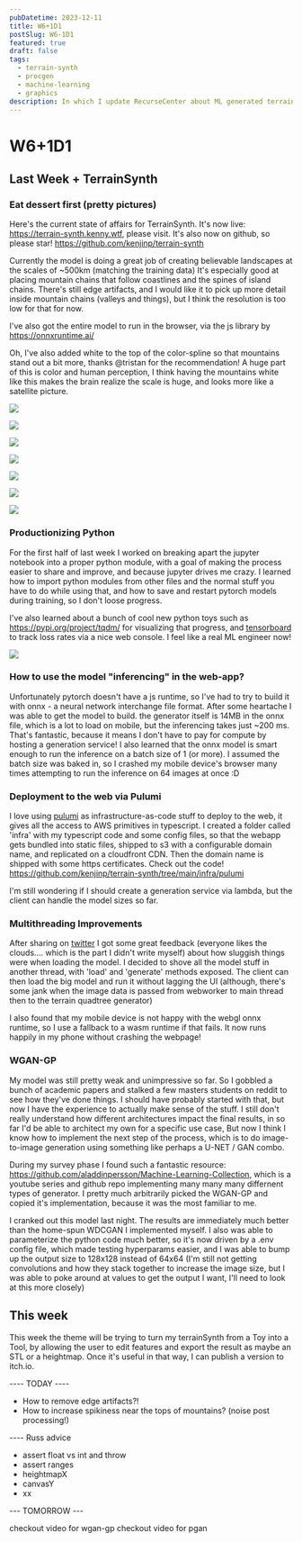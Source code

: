 ```yaml
---
pubDatetime: 2023-12-11
title: W6+1D1
postSlug: W6-1D1
featured: true
draft: false
tags:
  - terrain-synth
  - procgen
  - machine-learning
  - graphics
description: In which I update RecurseCenter about ML generated terrains
---
```


# W6+1D1

## Last Week + TerrainSynth

### Eat dessert first (pretty pictures)

Here's the current state of affairs for TerrainSynth.
It's now live: https://terrain-synth.kenny.wtf, please visit.
It's also now on github, so please star! https://github.com/kenjinp/terrain-synth

Currently the model is doing a great job of creating believable landscapes at the scales of ~500km (matching the training data)
It's especially good at placing mountain chains that follow coastlines and the spines of island chains. There's still edge artifacts, and I would like it to pick up more detail inside mountain chains (valleys and things), but I think the resolution is too low for that for now.

I've also got the entire model to run in the browser, via the js library by https://onnxruntime.ai/

Oh, I've also added white to the top of the color-spline so that mountains stand out a bit more, thanks @tristan for the recommendation! A huge part of this is color and human perception, I think having the mountains white like this makes the brain realize the scale is huge, and looks more like a satellite picture.

![](../../public/assets/714ec83a675722d6dfbe0b78886ff873.png)

![](../../public/assets/8def3781b1bf79a1f82de0a8f1440ff4.png)

![](../../public/assets/3c54d37fb1e6a49a19f51571e212494c.png)

![](../../public/assets/07f36b7e0edde19a9e049e8d14a0ea6e.png)

![](../../public/assets/92b9cca660763479280e824d9fd6e865.png)

![](../../public/assets/2711526bb39b1b5c4e01431267f0a1d8.png)

![](../../public/assets/67db4f3b520142eefe6b4990fcbee619.png)

### Productionizing Python

For the first half of last week I worked on breaking apart the jupyter notebook into a proper python module, with a goal of making the process easier to share and improve, and because jupyter drives me crazy. I learned how to import python modules from other files and the normal stuff you have to do while using that, and how to save and restart pytorch models during training, so I don't loose progress.

I've also learned about a bunch of cool new python toys such as https://pypi.org/project/tqdm/ for visualizing that progress, and [tensorboard](https://pytorch.org/tutorials/recipes/recipes/tensorboard_with_pytorch.html) to track loss rates via a nice web console. I feel like a real ML engineer now!

![](../../public/assets/5fc3eea53303c9c944d503563f2a8476.png)

### How to use the model "inferencing" in the web-app?

Unfortunately pytorch doesn't have a js runtime, so I've had to try to build it with onnx - a neural network interchange file format. After some heartache I was able to get the model to build. the generator itself is 14MB in the onnx file, which is a lot to load on mobile, but the inferencing takes just ~200 ms. That's fantastic, because it means I don't have to pay for compute by hosting a generation service! I also learned that the onnx model is smart enough to run the inference on a batch size of 1 (or more). I assumed the batch size was baked in, so I crashed my mobile device's browser many times attempting to run the inference on 64 images at once :D

### Deployment to the web via Pulumi

I love using [pulumi](https://www.pulumi.com/) as infrastructure-as-code stuff to deploy to the web, it gives all the access to AWS primitives in typescript. I created a folder called 'infra' with my typescript code and some config files, so that the webapp gets bundled into static files, shipped to s3 with a configurable domain name, and replicated on a cloudfront CDN. Then the domain name is shipped with some https certificates. Check out the code! https://github.com/kenjinp/terrain-synth/tree/main/infra/pulumi

I'm still wondering if I should create a generation service via lambda, but the client can handle the model sizes so far.

### Multithreading Improvements

After sharing on [twitter](https://twitter.com/KennyPirman/status/1733230871358918721) I got some great feedback (everyone likes the clouds.... which is the part I didn't write myself) about how sluggish things were when loading the model. I decided to shove all the model stuff in another thread, with 'load' and 'generate' methods exposed. The client can then load the big model and run it without lagging the UI (although, there's some jank when the image data is passed from webworker to main thread then to the terrain quadtree generator)

I also found that my mobile device is not happy with the webgl onnx runtime, so I use a fallback to a wasm runtime if that fails. It now runs happily in my phone without crashing the webpage!

### WGAN-GP

My model was still pretty weak and unimpressive so far. So I gobbled a bunch of academic papers and stalked a few masters students on reddit to see how they've done things. I should have probably started with that, but now I have the experience to actually make sense of the stuff. I still don't really understand how different architectures impact the final results, in so far I'd be able to architect my own for a specific use case, But now I think I know how to implement the next step of the process, which is to do image-to-image generation using something like perhaps a U-NET / GAN combo.

During my survey phase I found such a fantastic resource: https://github.com/aladdinpersson/Machine-Learning-Collection, which is a youtube series and github repo implementing many many many differnent types of generator. I pretty much arbitrarily picked the WGAN-GP and copied it's implementation, because it was the most familiar to me.

I cranked out this model last night. The results are immediately much better than the home-spun WDCGAN I implemented myself. I also was able to parameterize the python code much better, so it's now driven by a .env config file, which made testing hyperparams easier, and I was able to bump up the output size to 128x128 instead of 64x64 (I'm still not getting convolutions and how they stack together to increase the image size, but I was able to poke around at values to get the output I want, I'll need to look at this more closely)

## This week

This week the theme will be trying to turn my terrainSynth from a Toy into a Tool, by allowing the user to edit features and export the result as maybe an STL or a heightmap. Once it's useful in that way, I can publish a version to itch.io.

---- TODAY ----

- How to remove edge artifacts?!
- How to increase spikiness near the tops of mountains? (noise post processing!)

---- Russ advice

- assert float vs int and throw
- assert ranges
- heightmapX
- canvasY
- xx

--- TOMORROW ---

checkout video for wgan-gp
checkout video for pgan
